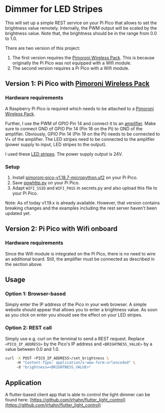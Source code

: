 # Dimmer for LED Stripes
This will set up a simple REST service on your Pi Pico that allows to set the brightness value remotely. Internally, 
the PWM output will be scaled by the brightness value. Note that, the brightness should be in the range from 0.0 to 1.0.

There are two version of this project:
1. The first version requires the [Pimoroni Wireless Pack](https://shop.pimoroni.com/products/pico-wireless-pack?variant=32369508581459). This is because originally the Pi Pico was not equipped with a Wifi module.
2. The second version requires a Pi Pico with a Wifi module. 

## Version 1: Pi Pico with [Pimoroni Wireless Pack](https://shop.pimoroni.com/products/pico-wireless-pack?variant=32369508581459)

### Hardware requirements
A Raspberry Pi Pico is required which needs to be attached to a [Pimoroni Wireless Pack](https://shop.pimoroni.com/products/pico-wireless-pack?variant=32369508581459).

Further, I use the PWM of GPIO Pin 14 and connect it to an [amplifier](https://www.amazon.de/gp/product/B07VRCXGFY/ref=ppx_yo_dt_b_asin_title_o03_s00?ie=UTF8&psc=1). 
Make sure to connect GND of GPIO Pin 14 (Pin 18 on the Pi) to GND of the amplifier. 
Obviously, GPIO Pin 14 (Pin 19 on the Pi) needs to be connected to V+ of the amplifier.
The LED stripes need to be connected to the amplifier (power supply to input, LED stripes to the output).

I used these [LED stripes](https://www.amazon.de/Pflanzenlampe-Samsung%EF%BC%86Full-Helligkeitsstufe-pflanzenlicht-Zimmerpflanzen/dp/B088QVN89Q/ref=sr_1_5?crid=2IQNDREOYV7LG&keywords=led+pflanzenlampe&qid=1657228824&sprefix=led+pfl%2Caps%2C148&sr=8-5).
The power supply output is 24V. 

### Setup
1. Install [pimoroni-pico-v1.18.7-micropython.uf2](https://github.com/pimoroni/pimoroni-pico/releases/tag/v1.18.7) on your Pi Pico.
2. Save [ppwhttp.py](https://github.com/pimoroni/pimoroni-pico/tree/main/micropython/examples/pico_wireless) on your Pi Pico. 
3. Adapt ```WIFI_SSID``` and ```WIFI_PASS``` in secrets.py and also upload this file to your Pi Pico.

Note: As of today v1.19.x is already available. However, that version contains breaking changes and the examples including the rest server haven't been updated yet.

## Version 2: Pi Pico with Wifi onboard

### Hardware requirements
Since the Wifi module is integrated on the Pi Pico, there is no need to wire an additional board. Still, the amplifier must be connected as described in the section above.

## Usage
### Option 1: Browser-based
Simply enter the IP address of the Pico in your web browser. A simple website should appear that allows you
to enter a brightness value. As soon as you click on enter you should see the effect on your LED stripes.

### Option 2: REST call
Simply use e.g. curl on the terminal to send a REST request. Replace ```<PICO_IP_ADDRESS>``` by the Pico's IP address and ```<BRIGHTNESS_VALUE>``` by a value between 0.0 and 1.0.

```bash
curl -X POST <PICO_IP_ADDRESS>/set_brightness \ 
     -H "Content-Type: application/x-www-form-urlencoded" \ 
     -d "brightness=<BRIGHTNESS_VALUE>"
``` 

## Application
A flutter-based client app that is able to control the light dimmer can be found here: [https://github.com/jrhahn/flutter_light_control](https://github.com/jrhahn/flutter_light_control)
